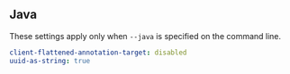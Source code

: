 ## Java

These settings apply only when `--java` is specified on the command line.

``` yaml $(java)
client-flattened-annotation-target: disabled
uuid-as-string: true
```
